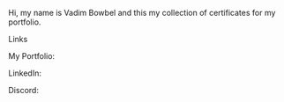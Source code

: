 Hi, my name is Vadim Bowbel and this my collection of certificates for my portfolio.

Links

My Portfolio:

LinkedIn: 

Discord: 
